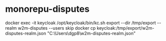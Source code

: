 # monorepu-disputes

docker exec -it keycloak /opt/keycloak/bin/kc.sh export --dir /tmp/export --realm w2m-disputes --users skip
docker cp keycloak:/tmp/export/w2m-disputes-realm.json "C:\Users\dgp8\w2m-disputes-realm.json"